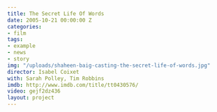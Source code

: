 ```yaml
---
title: The Secret Life Of Words
date: 2005-10-21 00:00:00 Z
categories:
- film
tags:
- example
- news
- story
img: "/uploads/shaheen-baig-casting-the-secret-life-of-words.jpg"
director: Isabel Coixet
with: Sarah Polley, Tim Robbins
imdb: http://www.imdb.com/title/tt0430576/
video: gejf2dz436
layout: project
---
```


